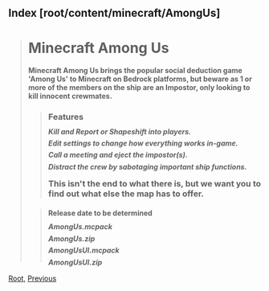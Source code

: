 ## Index [root/content/minecraft/AmongUs]
> # Minecraft Among Us
> #### Minecraft Among Us brings the popular social deduction game 'Among Us' to Minecraft on Bedrock platforms, but beware as 1 or more of the members on the ship are an Impostor, only looking to kill innocent crewmates.
> > ### Features
> > ##### Kill and Report or Shapeshift into players.
> > ##### Edit settings to change how everything works in-game.
> > ##### Call a meeting and eject the impostor(s).
> > ##### Distract the crew by sabotaging important ship functions.
> > ### This isn't the end to what there is, but we want you to find out what else the map has to offer.
>
>
> > #### Release date to be determined
> > ##### AmongUs.mcpack
> > ##### AmongUs.zip
> > ##### AmongUsUI.mcpack
> > ##### AmongUsUI.zip

[Root](/), [Previous](../)
<head><style>blockquote>* h5 { line-height:0!important } body { background:url(/assets/images/minecraft_bg.png)!important; background-repeat: no-repeat!important; background-size:cover!important; background-position-x:center!important; } </style></head>
